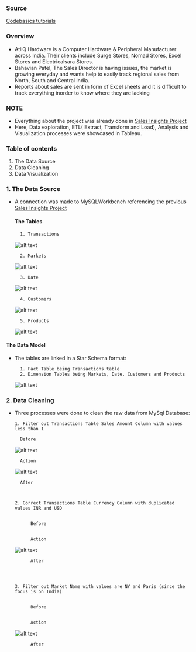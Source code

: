 
### Source

[Codebasics tutorials](https://www.youtube.com/watch?v=hhZ62IlTxYs&list=PLeo1K3hjS3utcb9nKtanhcn8jd2E0Hp9b) 

###  Overview

- AtliQ Hardware is a Computer Hardware & Peripheral Manufacturer across India. Their clients include Surge Stores, Nomad Stores, Excel Stores and Electricalsara Stores. 
- Bahavian Patel, The Sales Director is having issues, the market is growing everyday and wants help to easily track regional sales from North, South and Central India.
- Reports about sales are sent in form of Excel sheets and it is difficult to track everything inorder to know where they are lacking 

### NOTE

- Everything about the project was already done in [Sales Insights Project](https://github.com/M-Gwaza/Sales-insights-projects/edit/main/README.md)
- Here, Data exploration, ETL( Extract, Transform and Load), Analysis and Visualization processes were showcased in Tableau.


### Table of contents

1. The Data Source
2. Data Cleaning
3. Data Visualization

### 1. The Data Source

- A connection was made to MySQLWorkbench referencing the previous [Sales Insights Project](https://github.com/M-Gwaza/Sales-insights-projects/edit/main/README.md)

  #### The Tables

        1. Transactions
     
    ![alt text](https://github.com/M-Gwaza/Sales-insights-projects/blob/main/Tableau/Screenshots/transactions.png)
     
        2. Markets
 
    ![alt text](https://github.com/M-Gwaza/Sales-insights-projects/blob/main/Tableau/Screenshots/markets.png) 
 
        3. Date

    ![alt text](https://github.com/M-Gwaza/Sales-insights-projects/blob/main/Tableau/Screenshots/date.png)

        4. Customers
 
    ![alt text](https://github.com/M-Gwaza/Sales-insights-projects/blob/main/Tableau/Screenshots/customers.png)
 
        5. Products
 
    ![alt text](https://github.com/M-Gwaza/Sales-insights-projects/blob/main/Tableau/Screenshots/products.png)
    
#### The Data Model
- The tables are linked in a Star Schema format:

        1. Fact Table being Transactions table
        2. Dimension Tables being Markets, Date, Customers and Products
  
  ![alt text](https://github.com/M-Gwaza/Sales-insights-projects/blob/main/Tableau/Screenshots/Star%20schema.png)

### 2. Data Cleaning

- Three processes were done to clean the raw data from MySql Database:
      
      1. Filter out Transactions Table Sales Amount Column with values less than 1
      
        Before
       
    ![alt text](https://github.com/M-Gwaza/Sales-insights-projects/blob/main/Tableau/Screenshots/transactions_sales_amount.png)
            
        Action
      
    ![alt text](https://github.com/M-Gwaza/Sales-insights-projects/blob/main/Tableau/Screenshots/filter_sales_amount_less%20_than_1.png)
      
        After
            
            
      
      2. Correct Transactions Table Currency Column with duplicated values INR and USD
      
      
            Before
            
            
            Action
      
    ![alt text](https://github.com/M-Gwaza/Sales-insights-projects/blob/main/Tableau/Screenshots/filter_usd_inr.png)
      
            After
            
            
      
      
      3. Filter out Market Name with values are NY and Paris (since the focus is on India)

      
            Before
            
            
            Action
      
   ![alt text](https://github.com/M-Gwaza/Sales-insights-projects/blob/main/Tableau/Screenshots/filter_market_name_ny_paris.png)
      
            After
            
            
      
